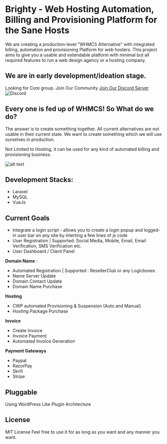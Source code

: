 # Brighty - Web Hosting Automation, Billing and Provisioning Platform for the Sane Hosts

We are creating a production-level "WHMCS Alternative" with integrated billing, automation and provisioning Platform for web hosters. This project aims to give you a usable and extendable platform with minimal but all required features to run a web design agency or a hosting company.

## We are in early development/ideation stage. 

Looking for Core group. Join Our Community
[Join Our Discord Server](https://discord.gg/dUCmJcs5xv) ![Discord](https://img.shields.io/badge/%3CServer%3E-%237289DA.svg?style=for-the-badge&logo=discord&logoColor=white) 


## Every one is fed up of WHMCS! So What do we do?

The answer is to create something together. All current alternatives are not usable in their current state. We want to create something which we will use ourselves in production.  

Not Limited to Hosting, it can be used for any kind of automated billing and provisioning business. 

![alt text](https://github.com/tariqsocial/brighty/blob/main/Logo.png?raw=true)

## Development Stacks:

- Laravel
- MySQL
- VueJs


## Current Goals

- Integrate a login script - allows you to create a login popup and logged-in user bar on any site by interting a few lines of js code
- User Registration | Supported: Social Media, Mobile, Email, Email Verification, SMS Verification etc.
- User Dashboard / Client Panel


**Domain Name** :
  -   Automated Registration | Supported : ResellerClub or any Logicboxes
  -   Name Server Update
  -   Domain Contact Update
  -   Domain Name Purchase 

**Hosting**
  - CWP automated Provisioning & Suspension (Auto and Manual)
  - Hosting Package Purchase
  
**Invoice**
  - Create Invoice
  - Invoice Payment 
  - Automated Invoice Generation

**Payment Gateways**
  - Paypal
  - RazorPay
  - Skrill
  - Stripe

## Pluggable

Using WordPress Like Plugin Architecture

## License

MIT License
Feel free to use it for as long as you want and any manner you want.
